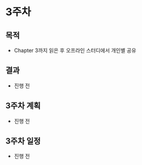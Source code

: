 # 3주차

## 목적

- Chapter 3까지 읽은 후 오프라인 스터디에서 개인별 공유

## 결과

- 진행 전

## 3주차 계획

- 진행 전

## 3주차 일정

- 진행 전